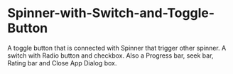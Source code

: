 # Spinner-with-Switch-and-Toggle-Button 
A toggle button that is connected with Spinner that trigger other spinner. A switch with Radio button and checkbox. Also a Progress bar, seek bar, Rating bar and Close App Dialog box.
